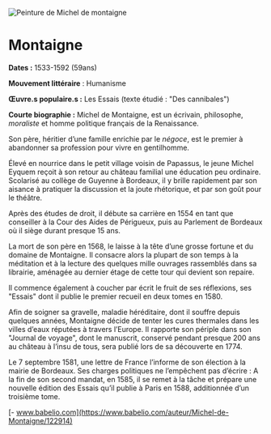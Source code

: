 ---
---
![Peinture de Michel de montaigne](img/montaigne.png)

# Montaigne

**Dates :** 1533-1592 (59ans)

**Mouvement littéraire** : Humanisme

**Œuvre.s populaire.s :** Les Essais (texte étudié : "Des cannibales")

**Courte biographie :** Michel de Montaigne, est un écrivain, philosophe, _moraliste_ et homme politique français de la Renaissance.  

Son père, héritier d’une famille enrichie par le _négoce_, est le premier à abandonner sa profession pour vivre en gentilhomme.  

Élevé en nourrice dans le petit village voisin de Papassus, le jeune Michel Eyquem reçoit à son retour au château familial une éducation peu ordinaire. Scolarisé au collège de Guyenne à Bordeaux, il y brille rapidement par son aisance à pratiquer la discussion et la joute rhétorique, et par son goût pour le théâtre.  

Après des études de droit, il débute sa carrière en 1554 en tant que conseiller à la Cour des Aides de Périgueux, puis au Parlement de Bordeaux où il siège durant presque 15 ans.  

La mort de son père en 1568, le laisse à la tête d’une grosse fortune et du domaine de Montaigne. Il consacre alors la plupart de son temps à la méditation et à la lecture des quelques mille ouvrages rassemblés dans sa librairie, aménagée au dernier étage de cette tour qui devient son repaire.  

Il commence également à coucher par écrit le fruit de ses réflexions, ses "Essais" dont il publie le premier recueil en deux tomes en 1580.  

Afin de soigner sa gravelle, maladie héréditaire, dont il souffre depuis quelques années, Montaigne décide de tenter les cures thermales dans les villes d’eaux réputées à travers l’Europe. Il rapporte son périple dans son "Journal de voyage", dont le manuscrit, conservé pendant presque 200 ans au château à l’insu de tous, sera publié lors de sa découverte en 1774.   

Le 7 septembre 1581, une lettre de France l’informe de son élection à la mairie de Bordeaux. Ses charges politiques ne l’empêchent pas d’écrire : A la fin de son second mandat, en 1585, il se remet à la tâche et prépare une nouvelle édition des Essais qu’il publie à Paris en 1588, additionnée d’un troisième tome.

[- www.babelio.com](https://www.babelio.com/auteur/Michel-de-Montaigne/122914)